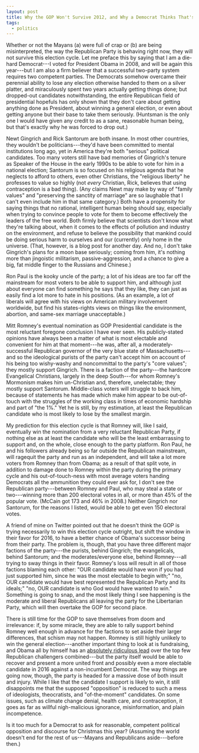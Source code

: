 ```yaml
---
layout: post
title: Why the GOP Won't Survive 2012, and Why a Democrat Thinks That's a Bad Thing
tags:
  - politics
---
```


Whether or not the Mayans (a) were full of crap or (b) are being
misinterpreted, the way the Republican Party is behaving right now,
they will not survive this election cycle. Let me preface this by
saying that I am a die-hard Democrat---I voted for President Obama in
2008, and will be again this year---but I am also a firm believer that
a successful two-party system requires two competent parties. The
Democrats somehow overcame their perennial ability to lose any election
otherwise handed to them on a silver platter, and miraculously spent
two years actually getting things done; but dropped-out candidates
notwithstanding, the entire Republican field of presidential hopefuls
has only shown that they don't care about getting anything done as
President, about winning a general election, or even about getting
anyone but their base to take them seriously. (Huntsman is the only one
I would have given any credit to as a sane, reasonable human being, but
that's exactly why he was forced to drop out.)

<!-- more -->

Newt Gingrich and Rick Santorum are both insane. In most other
countries, they wouldn't be politicians---they'd have been committed to
mental institutions long ago, yet in America they're both "serious"
political candidates. Too many voters still have bad memories of
Gingrich's tenure as Speaker of the House in the early 1990s to be able
to vote for him in a national election; Santorum is so focused on his
religious agenda that he neglects to afford to others, even other
Christians, the "religious liberty" he professes to value so highly
(not *every* Christian, Rick, believes that using contraception is a
bad thing).  (Any claims Newt may make by way of "family values" and
"preserving the sanctity of marriage" are so laughable that I can't
even include him in that same category.) Both have a propensity for
saying things that no rational, intelligent human being should say,
especially when trying to convince people to vote for them to become
effectively the leaders of the free world. Both firmly believe that
scientists don't know what they're talking about, when it comes to the
effects of pollution and industry on the environment, and refuse to
believe the possibility that mankind could be doing serious harm to
ourselves and our (currently) only home in the universe. (That,
however, is a blog post for another day. And no, I don't take
Gingrich's plans for a moon base seriously; coming from him, it's
nothing more than jingoistic militarism, passive-aggression, and a
chance to give a big, fat middle finger to the Russians and Chinese.)

Ron Paul is the kooky uncle of the party; a lot of his ideas are too
far off the mainstream for most voters to be able to support him, and
although just about everyone can find something he says that they like,
they can just as easily find a lot more to hate in his positions. (As
an example, a lot of liberals will agree with his views on American
military involvement worldwide, but find his states-rights views on
things like the environment, abortion, and same-sex marriage
unacceptable.)

Mitt Romney's eventual nomination as GOP Presidential candidate is the
most reluctant foregone conclusion I have ever seen. His
publicly-stated opinions have always been a matter of what is most
electable and convenient for him at that moment---he was, after all, a
moderately-successful Republican governor of the very blue state of
Massachusetts---and so the ideological purists of the party can't
accept him on account of his being too wishy-washy and noncommittal to
the party's "core values"; they mostly support Gingrich. There is a
faction of the party---the hardcore Evangelical Christians, largely in
the deep South---for whom Romney's Mormonism makes him un-Christian
and, therefore, unelectable; they mostly support Santorum. Middle-class
voters will struggle to back him, because of statements he has made
which make him appear to be out-of-touch with the struggles of the
working class in times of economic hardship and part of "the 1%." Yet
he is still, by my estimation, at least the Republican candidate who is
most likely to lose by the smallest margin.

My prediction for this election cycle is that Romney will, like I said,
eventually win the nomination from a very reluctant Republican Party,
if nothing else as at least the candidate who will be the least
embarrassing to support and, on the whole, close enough to the party
platform. Ron Paul, he and his followers already being so far outside
the Republican mainstream, will ragequit the party and run as an
independent, and will take a lot more voters from Romney than from
Obama; as a result of that split vote, in addition to damage done to
Romney within the party during the primary cycle and his
out-of-touch-ness with most average voters handing Democrats all the
ammunition they could ever ask for, I don't see the Republican
party---between Romney and Paul, who may steal a state or two---winning
more than 200 electoral votes in all, or more than 45% of the popular
vote. (McCain got 173 and 46% in 2008.) Neither Gingrich nor Santorum,
for the reasons I listed, would be able to get even 150 electoral
votes.

A friend of mine on Twitter pointed out that he doesn't think the GOP
is trying necessarily to win this election cycle outright, but shift
the window in their favor for 2016, to have a better chance of Obama's
successor being from their party. The problem is, though, that you have
three different major factions of the party---the purists, behind
Gingrich; the evangelicals, behind Santorum; and the moderates/everyone
else, behind Romney---all trying to sway things in their favor.
Romney's loss will result in all of those factions blaming each other:
"OUR candidate would have won if you had just supported him, since he
was the most electable to begin with;" "no, OUR candidate would have
best represented the Republican Party and its ideals;" "no, OUR
candidate is who God would have wanted to win." Something is going to
snap, and the most likely thing I see happening is the moderate and
liberal Republicans all leaving the party for the Libertarian Party,
which will then overtake the GOP for second place.

There is still time for the GOP to save themselves from doom and
irrelevance: if, by some miracle, they are able to rally support behind
Romney well enough in advance for the factions to set aside their
larger differences, that schism may not happen. Romney is still highly
unlikely to win the general election---another important thing to look
at is fundraising, and Obama all by himself has an [absolutely
ridiculous lead][nyt] over the top few Republican challengers
combined---but the party itself would be able to recover and present a
more united front and possibly even a more electable candidate in 2016
against a non-incumbent Democrat. The way things are going now, though,
the party is headed for a massive dose of both insult and injury. While
I like that the candidate I support is likely to win, it still
disappoints me that the supposed "opposition" is reduced to such a mess
of ideologists, theocratists, and "of-the-moment" candidates. On some
issues, such as climate change denial, health care, and contraception,
it goes as far as willful nigh-malicious ignorance, misinformation, and
plain incompetence.

Is it too much for a Democrat to ask for reasonable, competent
political opposition and discourse for Christmas this year? (Assuming
the world doesn't end for the rest of us---Mayans and Republicans
aside---before then.)

[nyt]: http://elections.nytimes.com/2012/campaign-finance
